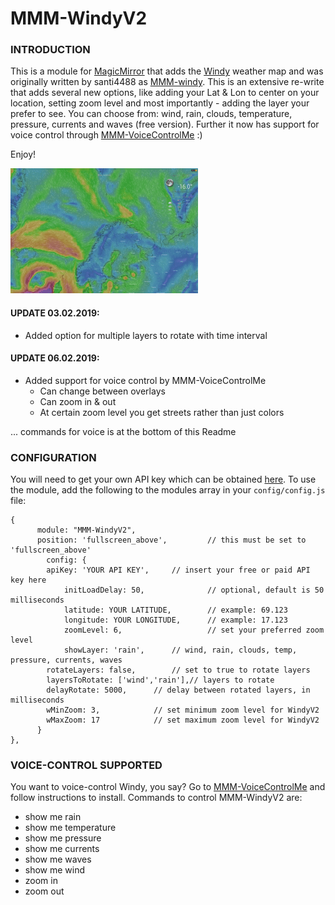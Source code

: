 # MMM-WindyV2

### INTRODUCTION
This is a module for [MagicMirror](https://github.com/MichMich/MagicMirror) that adds the [Windy](https://www.windy.com/) weather map and was originally written by santi4488 as [MMM-windy](https://github.com/santi4488/MMM-windy). This is an extensive re-write that adds several new options, like adding your Lat & Lon to center on your location, setting zoom level and most importantly - adding the layer your prefer to see. You can choose from: wind, rain, clouds, temperature, pressure, currents and waves (free version). Further it now has support for voice control through [MMM-VoiceControlMe](https://github.com/Mykle1/MMM-VoiceControlMe) :)

Enjoy!

![alt text](https://github.com/TheStigh/MMM-WindyV2/blob/master/windy.gif)

#### UPDATE 03.02.2019:
- Added option for multiple layers to rotate with time interval

#### UPDATE 06.02.2019:
- Added support for voice control by MMM-VoiceControlMe
	- Can change between overlays
	- Can zoom in & out
	- At certain zoom level you get streets rather than just colors

... commands for voice is at the bottom of this Readme

### CONFIGURATION
You will need to get your own API key which can be obtained [here](https://api4.windy.com/api-key).
To use the module, add the following to the modules array in your `config/config.js` file:
```
{
	  module: "MMM-WindyV2",
	  position: 'fullscreen_above',         // this must be set to 'fullscreen_above'
	    config: {
		apiKey: 'YOUR API KEY',		// insert your free or paid API key here
        	initLoadDelay: 50,              // optional, default is 50 milliseconds
	      	latitude: YOUR LATITUDE,        // example: 69.123
	        longitude: YOUR LONGITUDE,      // example: 17.123
	        zoomLevel: 6,                   // set your preferred zoom level
	        showLayer: 'rain',		// wind, rain, clouds, temp, pressure, currents, waves
		rotateLayers: false,		// set to true to rotate layers
		layersToRotate: ['wind','rain'],// layers to rotate
		delayRotate: 5000,		// delay between rotated layers, in milliseconds
		wMinZoom: 3,			// set minimum zoom level for WindyV2
		wMaxZoom: 17			// set maximum zoom level for WindyV2
      }
},
```

### VOICE-CONTROL SUPPORTED
You want to voice-control Windy, you say?
Go to [MMM-VoiceControlMe](https://github.com/Mykle1/MMM-VoiceControlMe) and follow instructions to install.
Commands to control MMM-WindyV2 are:
- show me rain
- show me temperature
- show me pressure
- show me currents
- show me waves
- show me wind
- zoom in
- zoom out
